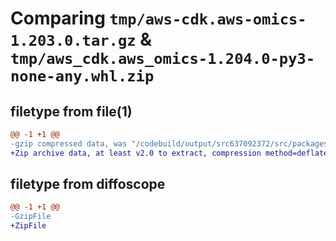 # Comparing `tmp/aws-cdk.aws-omics-1.203.0.tar.gz` & `tmp/aws_cdk.aws_omics-1.204.0-py3-none-any.whl.zip`

## filetype from file(1)

```diff
@@ -1 +1 @@
-gzip compressed data, was "/codebuild/output/src637092372/src/packages/@aws-cdk/aws-omics/dist/python/aws-cdk.aws-omics-1.203.0.tar", last modified: Wed May 31 18:47:33 2023, max compression
+Zip archive data, at least v2.0 to extract, compression method=deflate
```

## filetype from diffoscope

```diff
@@ -1 +1 @@
-GzipFile
+ZipFile
```

